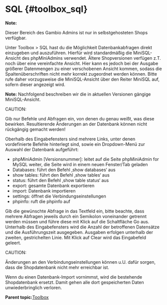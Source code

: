 # SQL {#toolbox_sql}

**Note:**

Dieser Bereich des Gambio Admins ist nur in selbstgehosteten Shops verfügbar.

Unter Toolbox \> SQL hast du die Möglichkeit Datenbankabfragen direkt einzugeben und auszuführen. Hierfür wird standardmäßig die MiniSQL-Ansicht des phpMiniAdmins verwendet. Ältere Shopversionen verfügen z.T. noch über eine vereinfachte Ansicht. Hier kann es jedoch bei der Ausgabe größerer Datenmengen zu einer verschobenen Ansicht kommen, sodass die Spaltenüberschriften nicht mehr korrekt zugeordnet werden können. Bitte rufe daher vorzugsweise die MiniSQL-Ansicht über den Reiter MiniSQL auf, sofern dieser angezeigt wird.

**Note:** Nachfolgend beschreiben wir die in aktuellen Versionen gängige MiniSQL-Ansicht.

CAUTION:

Gib nur Befehle und Abfragen ein, von denen du genau weißt, was diese bewirken. Resultierende Änderungen an der Datenbank können nicht rückgängig gemacht werden!

Oberhalb des Eingabefensters sind mehrere Links, unter denen vordefinierte Befehle hinterlegt sind, sowie ein Dropdown-Menü zur Auswahl der Datenbank aufgeführt:

-   phpMiniAdmin \[Versionsnummer\]: leitet auf die Seite phpMiniAdmin for MySQL weiter, die Seite wird in einem neuen Fenster/Tab geladen
-   Databases: führt den Befehl ‚show databases‘ aus
-   show tables: führt den Befehl ‚show tables‘ aus
-   status: führt den Befehl ‚show table status‘ aus
-   export: gesamte Datenbank exportieren
-   import: Datenbank importieren
-   settings: öffnet die Verbindungseinstellungen
-   phpinfo: ruft die phpinfo auf

Gib die gewünschte Abfrage in das Textfeld ein, bitte beachte, dass mehrere Abfragen jeweils durch ein Semikolon voneinander getrennt werden müssen und führe diese mit Klick auf die Schaltfläche Go aus. Unterhalb des Eingabefensters wird die Anzahl der betroffenen Datensätze und die Ausführungszeit ausgegeben. Ausgaben erfolgen unterhalb der zweiten, gestrichelten Linie. Mit Klick auf Clear wird das Eingabefeld geleert.

CAUTION:

Änderungen an den Verbindungseinstellungen können u.U. dafür sorgen, dass die Shopdatenbank nicht mehr erreichbar ist.

Wenn du einen Datenbank-Import vornimmst, wird die bestehende Shopdatenbank ersetzt. Damit gehen alle dort gespeicherten Daten unwiederbringlich verloren.

**Parent topic:**[Toolbox](9_Toolbox.md)

